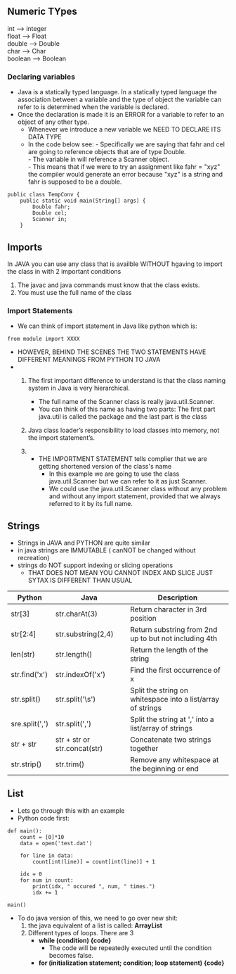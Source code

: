 ## Numeric TYpes
int --> integer <br>
float --> Float <br>
double --> Double <br>
char --> Char <br>
boolean --> Boolean <br>

### Declaring variables
-  Java is a statically typed language. In a statically typed language the association between a variable and the type of object the variable can refer to is determined when the variable is declared. <br>
- Once the declaration is made it is an ERROR for a variable to refer to an object of any other type.
    - Whenever we introduce a new variable we NEED TO DECLARE ITS DATA TYPE
    - In the code below see:
          - Specifically we are saying that fahr and cel are going to reference objects that are of type Double. <br>
          - The variable in will reference a Scanner object. <br>
          - This means that if we were to try an assignment like fahr = "xyz" the compiler would generate an error because "xyz" is a string and fahr is supposed to be a double.
```
public class TempConv {
    public static void main(String[] args) {
        Double fahr;
        Double cel;
        Scanner in;
    }
```

## Imports
In JAVA you can use any class that is availble WITHOUT hgaving to import the class in with 2 important conditions
1. The javac and java commands must know that the class exists. <br>
2. You must use the full name of the class <br>

### Import Statements
- We can think of import statement in Java like python which is:
```
from module import XXXX
```
- HOWEVER, BEHIND THE SCENES THE TWO STATEMENTS HAVE DIFFERENT MEANINGS FROM PYTHON TO JAVA
- 1. The first important difference to understand is that the class naming system in Java is very hierarchical. <BR>
       - The full name of the Scanner class is really java.util.Scanner.
       - You can think of this name as having two parts: The first part java.util is called the package and the last part is the class
  2. Java class loader’s responsibility to load classes into memory, not the import statement’s.
 
  3. - THE IMPORTMENT STATEMENT tells complier that we are getting shortened version of the class's name
         -  In this example we are going to use the class java.util.Scanner but we can refer to it as just Scanner. <br>
         - We could use the java.util.Scanner class without any problem and without any import statement, provided that we always referred to it by its full name.
      
## Strings
- Strings in JAVA and PYTHON are quite similar
- in java strings are IMMUTABLE ( canNOT be changed without recreation)
- strings do NOT support indexing or slicing operations
    - THAT DOES NOT MEAN YOU CANNOT INDEX AND SLICE JUST SYTAX IS DIFFERENT THAN USUAL

| Python  | Java | Description |
| ------------- | ------------- | ------------- |
| str[3]  | str.charAt(3) | Return character in 3rd position |
| str[2:4]  | str.substring(2,4)  | Return substring from 2nd up to but not including 4th  |
| len(str)  | str.length() | Return the length of the string |
| str.find('x')  | str.indexOf('x')  | Find the first occurrence of x  |
| str.split()  | str.split('\s')  | Split the string on whitespace into a list/array of strings |
| sre.split(',') | str.split(',') | Split the string at ',' into a list/array of strings |
| str + str  | str + str or str.concat(str) | Concatenate two strings together  |
| str.strip()  | str.trim() | Remove any whitespace at the beginning or end  |

## List
- Lets go through this with an example
- Python code first:
```
def main():
    count = [0]*10
    data = open('test.dat')

    for line in data:
        count[int(line)] = count[int(line)] + 1

    idx = 0
    for num in count:
        print(idx, " occured ", num, " times.")
        idx += 1

main()
```
- To do java version of this, we need to go over new shit:
    1. the java equivalent of a list is called: **ArrayList**
    2. Different types of loops. There are 3
       - **while (condition) {code}**
           - The code will be repeatedly executed until the condition becomes false.
       - **for (initialization statement; condition; loop statement) {code}**
